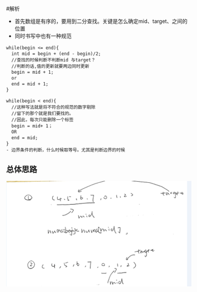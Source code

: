 #解析
- 首先数组是有序的，要用到二分查找。关键是怎么确定mid、target、之间的位置
- 同时书写中也有一种规范
```
while(begin <= end){
  int mid = begin + (end - begin)/2;
  //查找的时候判断不判断mid 与target？
  //判断的话,值的更新就要两边同时更新
  begin = mid + 1;
  or
  end = mid + 1;
}
```
```
while(begin < end){
  //这种写法就是将不符合的规范的数字剔除
  //留下的那个就是我们要找的。
  //因此，每次只能删除一个标签
  begin = mid+ 1；
  OR
  end = mid;
}
- 边界条件的判断，什么时候取等号。尤其是判断边界的时候
```

## 总体思路

![33lc](33lc.png)
